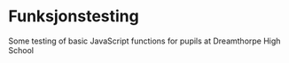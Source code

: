# Funksjonstesting 
Some testing of basic JavaScript functions for pupils at Dreamthorpe High School
